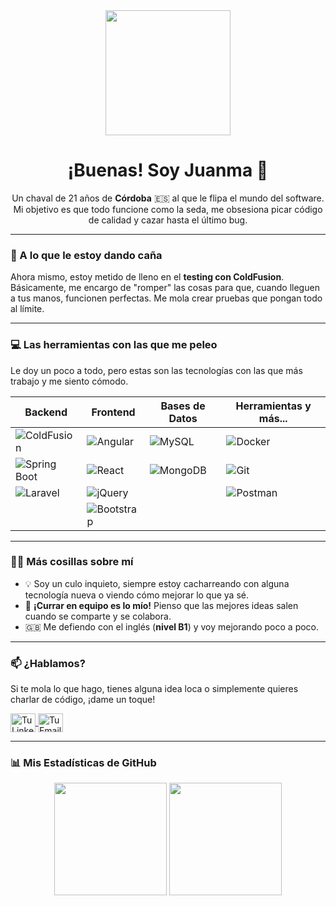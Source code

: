 <div align="center">
  <a href="https://github.com/juanmadator">
    <img src="https://media.giphy.com/media/v1.Y2lkPTc5MGI3NjExbTNjaTdvcTBuam5jYm5ka3l1cHRkZGk4YWU5dWJycnVmeHU1b3JmZCZlcD12MV9pbnRlcm5hbF9naWZfYnlfaWQmY3Q9Zw/3oKIPnAiaMCws8nOsE/giphy.gif" width="200"/>
  </a>
  <br/>
  <h1>¡Buenas! Soy Juanma 👋</h1>
</div>

<div align="center">
  <p>
    Un chaval de 21 años de <b>Córdoba</b> 🇪🇸 al que le flipa el mundo del software.
    <br/>
    Mi objetivo es que todo funcione como la seda, me obsesiona picar código de calidad y cazar hasta el último bug.
  </p>
</div>

---

### 🚀 A lo que le estoy dando caña

Ahora mismo, estoy metido de lleno en el **testing con ColdFusion**. Básicamente, me encargo de "romper" las cosas para que, cuando lleguen a tus manos, funcionen perfectas. Me mola crear pruebas que pongan todo al límite.

---

### 💻 Las herramientas con las que me peleo

Le doy un poco a todo, pero estas son las tecnologías con las que más trabajo y me siento cómodo.

| Backend         | Frontend        | Bases de Datos     | Herramientas y más... |
| --------------- | --------------- | ------------------ | --------------------- |
| ![ColdFusion](https://img.shields.io/badge/ColdFusion-%23006CEB.svg?style=for-the-badge&logo=adobe-coldfusion&logoColor=white) | ![Angular](https://img.shields.io/badge/Angular-%23DD0031.svg?style=for-the-badge&logo=angular&logoColor=white) | ![MySQL](https://img.shields.io/badge/MySQL-%234479A1.svg?style=for-the-badge&logo=mysql&logoColor=white) | ![Docker](https://img.shields.io/badge/Docker-%232496ED.svg?style=for-the-badge&logo=docker&logoColor=white) |
| ![Spring Boot](https://img.shields.io/badge/Spring_Boot-F2F4F9?style=for-the-badge&logo=spring-boot) | ![React](https://img.shields.io/badge/React-%2361DAFB.svg?style=for-the-badge&logo=react&logoColor=black) | ![MongoDB](https://img.shields.io/badge/MongoDB-%2347A248.svg?style=for-the-badge&logo=mongodb&logoColor=white) | ![Git](https://img.shields.io/badge/Git-%23F05033.svg?style=for-the-badge&logo=git&logoColor=white) |
| ![Laravel](https://img.shields.io/badge/Laravel-%23FF2D20.svg?style=for-the-badge&logo=laravel&logoColor=white) | ![jQuery](https://img.shields.io/badge/jQuery-%230769AD.svg?style=for-the-badge&logo=jquery&logoColor=white) | | ![Postman](https://img.shields.io/badge/Postman-FF6C37?style=for-the-badge&logo=postman&logoColor=white) |
|                 | ![Bootstrap](https://img.shields.io/badge/Bootstrap-%237952B3.svg?style=for-the-badge&logo=bootstrap&logoColor=white) | | |


---

### 👨‍💻 Más cosillas sobre mí

* 💡 Soy un culo inquieto, siempre estoy cacharreando con alguna tecnología nueva o viendo cómo mejorar lo que ya sé.
* 🤝 **¡Currar en equipo es lo mío!** Pienso que las mejores ideas salen cuando se comparte y se colabora.
* 🇬🇧 Me defiendo con el inglés (**nivel B1**) y voy mejorando poco a poco.

---

### 📫 ¿Hablamos?

Si te mola lo que hago, tienes alguna idea loca o simplemente quieres charlar de código, ¡dame un toque!

<p align="left">
  <a href="https://www.linkedin.com/in/juanmadator" target="blank">
    <img align="center" src="https://raw.githubusercontent.com/rahuldkjain/github-profile-readme-generator/master/src/images/icons/Social/linked-in-alt.svg" alt="Tu LinkedIn" height="30" width="40" />
  </a>
  <a href="mailto:juanmadametor@gmail.com" target="blank">
    <img align="center" src="https://raw.githubusercontent.com/rahuldkjain/github-profile-readme-generator/master/src/images/icons/Social/google.svg" alt="Tu Email" height="30" width="40" />
  </a>
</p>

---

### 📊 Mis Estadísticas de GitHub

<p align="center">
  <img height="180em" src="https://github-readme-stats.vercel.app/api?username=juanmadator&show_icons=true&theme=dracula&include_all_commits=true&count_private=true"/>
  <img height="180em" src="https://github-readme-stats.vercel.app/api/top-langs/?username=juanmadator&layout=compact&langs_count=8&theme=dracula"/>
</p>
